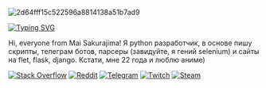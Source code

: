 ![2d64fff15c522596a8814138a51b7ad9](https://github.com/MyMaiSan/MyMaiSan/assets/166984233/f97b15e3-2ef8-4bc5-9e5f-ea9b5ca2c6ab)

[![Typing SVG](https://readme-typing-svg.demolab.com?font=Fira+Code&pause=1000&random=false&width=435&lines=I%60m+Mai+San%2C+Python+Developer)](https://git.io/typing-svg)

Hi, everyone from Mai Sakurajima! Я python разработчик, в основе пишу скрипты, телеграм ботов, парсеры (завидуйте, я гений selenium) и сайты на flet, flask, django. Кстати, мне 22 года и люблю аниме)

[![Stack Overflow](https://img.shields.io/badge/-Stackoverflow-FE7A16?style=for-the-badge&logo=stack-overflow&logoColor=white)](https://stackoverflow.com/users/23589316/sakurajima-mai)
[![Reddit](https://img.shields.io/badge/Reddit-%23FF4500.svg?style=for-the-badge&logo=Reddit&logoColor=white)](https://www.reddit.com/user/MyMaiSakurajima/)
[![Telegram](https://img.shields.io/badge/Telegram-2CA5E0?style=for-the-badge&logo=telegram&logoColor=white)](https://t.me/MyMaiSakurajima)
[![Twitch](https://img.shields.io/badge/Twitch-%239146FF.svg?style=for-the-badge&logo=Twitch&logoColor=white)](https://www.twitch.tv/mymaisakurajima)
[![Steam](https://img.shields.io/badge/steam-%23000000.svg?style=for-the-badge&logo=steam&logoColor=white)](https://steamcommunity.com/id/MyMaiSakurajima/)

<br />

